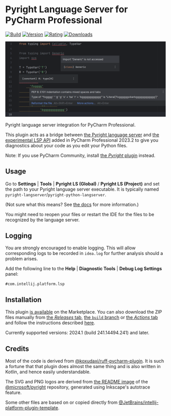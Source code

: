 # Pyright Language Server for PyCharm Professional

[![Build](https://github.com/InSyncWithFoo/pyright-langserver-for-pycharm/actions/workflows/build.yaml/badge.svg)][5]
[![Version](https://img.shields.io/jetbrains/plugin/v/24146)][6]
[![Rating](https://img.shields.io/jetbrains/plugin/r/rating/24146)][7]
[![Downloads](https://img.shields.io/jetbrains/plugin/d/24146)][8]

![](./.github/readme/demo-1.png)

<!-- Plugin description -->
Pyright language server integration for PyCharm Professional.

This plugin acts as a bridge between [the Pyright language server][1]
and [the experimental LSP API][2] added in PyCharm Professional 2023.2
to give you diagnostics about your code as you edit your Python files.

Note: If you use PyCharm Community,
install [the <i>Pyright</i> plugin][3] instead.


## Usage

Go to <b>Settings</b> | <b>Tools</b> |
<b>Pyright LS (Global)</b> / <b>Pyright LS (Project)</b> and
set the path to your Pyright language server executable.
It is typically named `pyright-langserver`/`pyright-python-langserver`.

(Not sure what this means? See [the docs][4] for more information.)

You might need to reopen your files or restart the IDE
for the files to be recognized by the language server.


## Logging

You are strongly encouraged to enable logging.
This will allow corresponding logs to be recorded in `idea.log`
for further analysis should a problem arises.

Add the following line to the <b>Help</b> | <b>Diagnostic Tools</b> |
<b>Debug Log Settings</b> panel:

```text
#com.intellij.platform.lsp
```


  [1]: https://github.com/microsoft/pyright
  [2]: https://plugins.jetbrains.com/docs/intellij/language-server-protocol.html
  [3]: https://github.com/InSyncWithFoo/pyright-for-pycharm
  [4]: https://insyncwithfoo.github.io/pyright-langserver-for-pycharm/configurations#executable
<!-- Plugin description end -->


## Installation

This plugin [is available][8] on the Marketplace.
You can also download the ZIP files manually from [the <i>Releases</i> tab][9],
[the `build` branch][10] or [the <i>Actions</i> tab][11]
and follow the instructions described [here][12].

Currently supported versions:
2024.1 (build 241.14494.241) and later.


## Credits

Most of the code is derived from [@koxudaxi/ruff-pycharm-plugin][13].
It is such a fortune that that plugin does almost the same thing
and is also written in Kotlin, and hence easily understandable.

The SVG and PNG logos are derived from [the README image][14]
of the [@microsoft/pyright][1] repository,
generated using Inkscape's autotrace feature.

Some other files are based on or copied directly from
[@JetBrains/intellij-platform-plugin-template][15].


  [5]: https://github.com/InSyncWithFoo/pyright-langserver-for-pycharm/actions/workflows/build.yaml
  [6]: https://plugins.jetbrains.com/plugin/24146/versions
  [7]: https://plugins.jetbrains.com/plugin/24146/reviews
  [8]: https://plugins.jetbrains.com/plugin/24146
  [9]: https://github.com/InSyncWithFoo/pyright-langserver-for-pycharm/releases
  [10]: https://github.com/InSyncWithFoo/pyright-langserver-for-pycharm/tree/build
  [11]: https://github.com/InSyncWithFoo/pyright-langserver-for-pycharm/actions/workflows/build.yaml
  [12]: https://www.jetbrains.com/help/pycharm/managing-plugins.html#install_plugin_from_disk
  [13]: https://github.com/koxudaxi/ruff-pycharm-plugin
  [14]: https://github.com/microsoft/pyright/blob/main/docs/img/PyrightLarge.png
  [15]: https://github.com/JetBrains/intellij-platform-plugin-template
